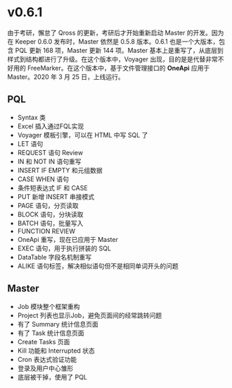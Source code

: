 
# v0.6.1

由于考研，懈怠了 Qross 的更新，考研后才开始重新启动 Master 的开发。因为在 Keeper 0.6.0 发布时，Master 依然是 0.5.8 版本。0.6.1 也是一个大版本，包含 PQL 更新 168 项，Master 更新 144 项。Master 基本上是重写了，从底层到样式到结构都进行了升级。在这个版本中，Voyager 出现，目的是是代替非常不好用的 FreeMarker。在这个版本中，基于文件管理接口的 **OneApi** 应用于 Master。2020 年 3 月 25 日，上线运行。

## PQL

* Syntax 类
* Excel 插入通过FQL实现
* Voyager 模板引擎，可以在 HTML 中写 SQL 了
* LET 语句
* REQUEST 语句 Review
* IN 和 NOT IN 语句重写
* INSERT IF EMPTY 和元组数据
* CASE WHEN 语句
* 条件短表达式 IF 和 CASE
* PUT 新增 INSERT 串接模式
* PAGE 语句，分页读取
* BLOCK 语句，分块读取
* BATCH 语句，批量写入
* FUNCTION REVIEW
* OneApi 重写，现在已应用于 Master
* EXEC 语句，用于执行拼装的 SQL
* DataTable 字段名机制重写
* ALIKE 语句标签，解决相似语句但不是相同单词开头的问题


## Master

* Job 模块整个框架重构
* Project 列表也显示Job，避免页面间的经常跳转问题
* 有了 Summary 统计信息页面
* 有了 Task 统计信息页面
* Create Tasks 页面
* Kill 功能和 Interrupted 状态
* Cron 表达式验证功能
* 登录及用户中心雏形
* 底层被干掉，使用了 PQL
